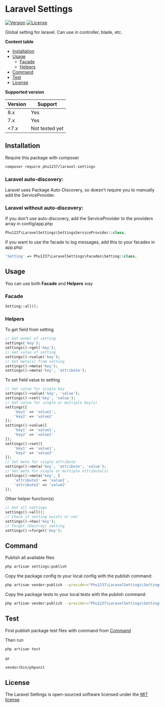 # Laravel Settings
[![Version](https://img.shields.io/packagist/v/phu1237/laravel-settings?style=flat-square)](https://packagist.org/packages/phu1237/laravel-settings)
[![License](https://img.shields.io/packagist/l/phu1237/laravel-settings?style=flat-square)](https://github.com/Phu1237/laravel-settings/blob/master/LICENSE)

Global setting for laravel. Can use in controller, blade, etc.

**Content table**
- [Installation](#installation)
- [Usage](#usage)
  - [Facade](#facade)
  - [Helpers](#helpers)
- [Command](#command)
- [Test](#test)
- [License](#license)

**Supported version**

|Version|Support|
|---|---|
|8.x|Yes|
|7.x|Yes|
|<7.x|Not tested yet|

## Installation
Require this package with composer
```bash
composer require phu1237/laravel-settings
```
### Laravel auto-discovery:

Laravel uses Package Auto-Discovery, so doesn't require you to manually add the ServiceProvider.

### Laravel without auto-discovery:
If you don't use auto-discovery, add the ServiceProvider to the providers array in config/app.php

```php
Phu1237\LaravelSettings\SettingsServiceProvider::class,
```

If you want to use the facade to log messages, add this to your facades in app.php:
```php
'Setting' => Phu1237\LaravelSettings\Facades\Setting::class,
```

## Usage
You can use both **Facade** and **Helpers** way

### Facade
```php
Setting::all();
```

### Helpers

To get field from setting
```php
// Get model of setting
settings('key');
settings()->get('key');
// Get value of setting
settings()->value('key');
// Get meta(s) from setting
settings()->meta('key');
settings()->meta('key', 'attribute');
```

To set field value to setting
```php
// Set value for single key 
settings()->value('key', 'value');
settings()->set('key', 'value');
// Set value for single or multiple key(s)
settings([
    'key1' => 'value1',
    'key2' => 'value2'
]);
settings()->value([
    'key1' => 'value1',
    'key2' => 'value2'
]);
settings()->set([
    'key1' => 'value1',
    'key2' => 'value2'
]);
// Set meta for single attribute
settings()->meta('key', 'attribute', 'value');
// Set meta for single or multiple attribute(s)
settings()->meta('key', [
    'attribute1' => 'value1',
    'attribute2' => 'value2'
]);
```

Other helper function(s)
```php
// Get all settings
settings()->all();
// Check if setting exists or not
settings()->has('key');
// Forget (Destroy) setting
settings()->forget('key');
```

## Command
Publish all available files
```bash
php artisan settings:publish
```
Copy the package config to your local config with the publish command:
```bash
php artisan vendor:publish --provider="Phu1237\LaravelSettings\SettingsServiceProvider" --tag=config
```
Copy the package tests to your local tests with the publish command:
```bash
php artisan vendor:publish --provider="Phu1237\LaravelSettings\SettingsServiceProvider" --tag=tests
```

## Test
First publish package test files with command from [Command](#command)

Then run
```bash
php artisan test
```
or
```bash
vendor/bin/phpunit
```

## License
The Laravel Settings is open-sourced software licensed under the [MIT license](http://opensource.org/licenses/MIT)
